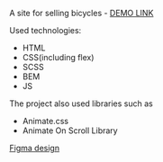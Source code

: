 A site for selling bicycles - [DEMO LINK](https://kata96451.github.io/creativeBakery/)

Used technologies:
  - HTML
  - CSS(including flex)
  - SCSS
  - BEM
  - JS

The project also used libraries such as
  - Animate.css
  - Animate On Scroll Library

[Figma design](https://www.figma.com/file/dY3izAm0Vspsmra4lQWQIP/Bakerlab-FE-students?node-id=0%3A1)



